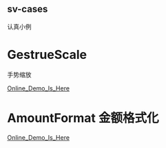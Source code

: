 sv-cases
--------
认真小例

GestrueScale
=============
手势缩放

[Online_Demo_Is_Here](./gesturescale/docs/pages/index/index.html)


AmountFormat 金额格式化
========================
[Online_Demo_Is_Here](./test/amountFormat.html)

